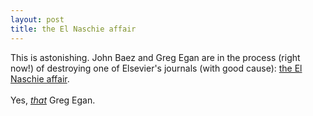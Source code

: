 ```yaml
---
layout: post
title: the El Naschie affair
---
```


<div class="entry-item s2-entrytext">This is astonishing. John Baez and Greg Egan are in the process (right now!) of destroying one of Elsevier's journals (with good cause): <a href="http://golem.ph.utexas.edu/category/2008/11/the_case_of_m_s_el_naschie.html#more" rel="nofollow">the El Naschie affair</a>.<br/><br/>Yes, <a href="http://en.wikipedia.org/wiki/Greg_Egan" rel="nofollow"><i>that</i></a> Greg Egan.</div>
